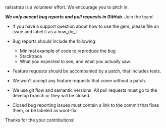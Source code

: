 railsstrap is a volunteer effort. We encourage you to pitch in.

__*We only accept bug reports and pull requests in GitHub*__. Join the team!

* If you have a support question about how to use the gem, please file an issue and label it as a how_do_i.

* Bug reports should include the following:
  - Minimal example of code to reproduce the bug
  - Stacktrace
  - What you expected to see, and what you actually saw.

* Feature requests should be accompanied by a patch, that includes tests.
* We won't accept any feature requests that come without a patch.
* We use git flow and semantic versions. All pull requests must go to the develop branch or they will be closed.
* Closed bug reporting issues must contain a link to the commit that fixes them, or be labeled as wont-fix.

Thanks for the your contributions!